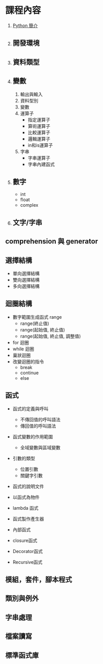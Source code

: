 # 課程內容

1. [Python 簡介](01.introduction.md)

2. ## 開發環境

3. ## 資料類型

4. ## 變數

    1. 輸出與輸入
    2. 資料型別
    3. 變數
    4. 運算子
        - 指定運算子
        - 算術運算子
        - 比較運算子
        - 邏輯運算子
        - in和is運算子
    5. 字串
        - 字串運算子
        - 字串內建函式

5. ## 數字

   * int
   * float
   * complex

6. ## 文字/字串


## comprehension 與 generator

## 選擇結構
- 單向選擇結構
- 雙向選擇結構
- 多向選擇結構

## 迴圈結構
- 數字範圍生成函式 range
    * range(終止值)
    * range(起始值, 終止值)
    * range(起始值, 終止值, 調整值)
- for 迴圈
- while 迴圈
- 巢狀迴圈
- 改變迴圈的指令
    * break
    * continue
    * else

## 函式
- 函式的定義與呼叫
   * 不傳回值的呼叫語法
   * 傳回值的呼叫語法
- 函式變數的作用範圍
   * 全域變數與區域變數
- 引數的類型
   * 位置引數
   * 關鍵字引數

- 函式的說明文件
- 以函式為物件
- lambda 函式
- 函式製作產生器
- 內部函式
- closure函式
- Decorator函式
- Recursive函式

## 模組，套件，腳本程式

## 類別與例外

## 字串處理

## 檔案讀寫

## 標準函式庫
